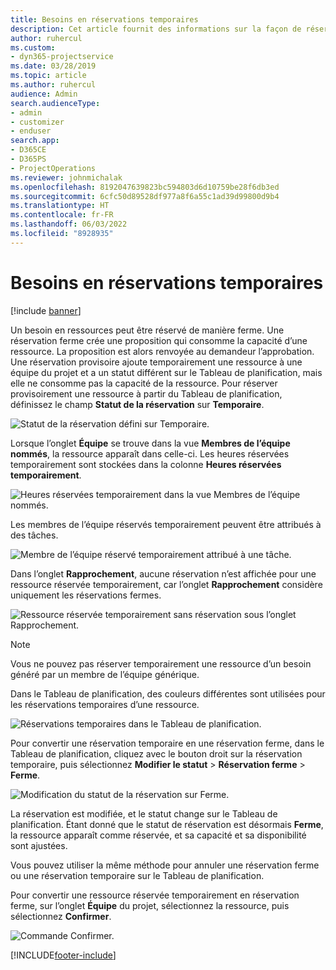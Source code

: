 ```yaml
---
title: Besoins en réservations temporaires
description: Cet article fournit des informations sur la façon de réserver provisoirement des besoins.
author: ruhercul
ms.custom:
- dyn365-projectservice
ms.date: 03/28/2019
ms.topic: article
ms.author: ruhercul
audience: Admin
search.audienceType:
- admin
- customizer
- enduser
search.app:
- D365CE
- D365PS
- ProjectOperations
ms.reviewer: johnmichalak
ms.openlocfilehash: 8192047639823bc594803d6d10759be28f6db3ed
ms.sourcegitcommit: 6cfc50d89528df977a8f6a55c1ad39d99800d9b4
ms.translationtype: HT
ms.contentlocale: fr-FR
ms.lasthandoff: 06/03/2022
ms.locfileid: "8928935"
---
```

# <a name="soft-book-requirements"></a>Besoins en réservations temporaires

[!include [banner](../includes/psa-now-project-operations.md)]

Un besoin en ressources peut être réservé de manière ferme. Une réservation ferme crée une proposition qui consomme la capacité d’une ressource. La proposition est alors renvoyée au demandeur l’approbation. Une réservation provisoire ajoute temporairement une ressource à une équipe du projet et a un statut différent sur le Tableau de planification, mais elle ne consomme pas la capacité de la ressource. Pour réserver provisoirement une ressource à partir du Tableau de planification, définissez le champ **Statut de la réservation** sur **Temporaire**.

![Statut de la réservation défini sur Temporaire.](media/Resource-Management-image77.png)

Lorsque l’onglet **Équipe** se trouve dans la vue **Membres de l’équipe nommés**, la ressource apparaît dans celle-ci. Les heures réservées temporairement sont stockées dans la colonne **Heures réservées temporairement**.

![Heures réservées temporairement dans la vue Membres de l’équipe nommés.](media/Resource-Management-image78.png)

Les membres de l’équipe réservés temporairement peuvent être attribués à des tâches.

![Membre de l’équipe réservé temporairement attribué à une tâche.](media/Resource-Management-image79.png)

Dans l’onglet **Rapprochement**, aucune réservation n’est affichée pour une ressource réservée temporairement, car l’onglet **Rapprochement** considère uniquement les réservations fermes.

![Ressource réservée temporairement sans réservation sous l’onglet Rapprochement.](media/Resource-Management-image80.png)

> [!NOTE]
> Vous ne pouvez pas réserver temporairement une ressource d’un besoin généré par un membre de l’équipe générique.

Dans le Tableau de planification, des couleurs différentes sont utilisées pour les réservations temporaires d’une ressource.

![Réservations temporaires dans le Tableau de planification.](media/Resource-Management-image81.png)

Pour convertir une réservation temporaire en une réservation ferme, dans le Tableau de planification, cliquez avec le bouton droit sur la réservation temporaire, puis sélectionnez **Modifier le statut** \> **Réservation ferme** \> **Ferme**.

![Modification du statut de la réservation sur Ferme.](media/Resource-Management-image82.png)

La réservation est modifiée, et le statut change sur le Tableau de planification. Étant donné que le statut de réservation est désormais **Ferme**, la ressource apparaît comme réservée, et sa capacité et sa disponibilité sont ajustées.

Vous pouvez utiliser la même méthode pour annuler une réservation ferme ou une réservation temporaire sur le Tableau de planification.

Pour convertir une ressource réservée temporairement en réservation ferme, sur l’onglet **Équipe** du projet, sélectionnez la ressource, puis sélectionnez **Confirmer**.

![Commande Confirmer.](media/Resource-Management-image83.png)


[!INCLUDE[footer-include](../includes/footer-banner.md)]
